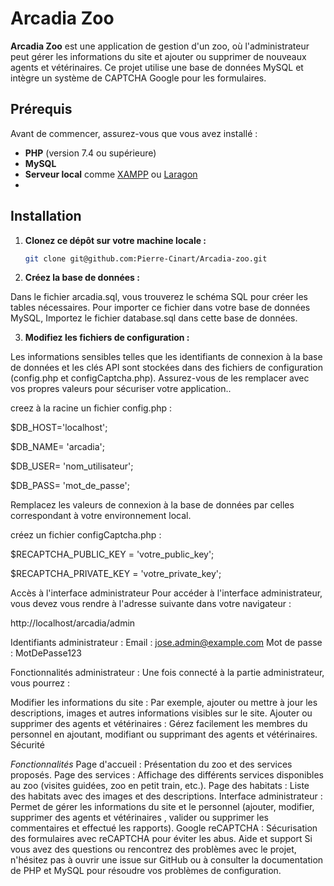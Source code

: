 # Arcadia Zoo

**Arcadia Zoo** est une application de gestion d'un zoo, où l'administrateur peut gérer les informations du site et ajouter ou supprimer de nouveaux agents et vétérinaires. Ce projet utilise une base de données MySQL et intègre un système de CAPTCHA Google pour les formulaires.

## Prérequis

Avant de commencer, assurez-vous que vous avez installé :

- **PHP** (version 7.4 ou supérieure)
- **MySQL**
- **Serveur local** comme [XAMPP](https://www.apachefriends.org/index.html) ou [Laragon](https://laragon.org/)
- 
## Installation

1. **Clonez ce dépôt sur votre machine locale :**

   ```bash
   git clone git@github.com:Pierre-Cinart/Arcadia-zoo.git
2. **Créez la base de données :**

Dans le fichier arcadia.sql, vous trouverez le schéma SQL pour créer les tables nécessaires. Pour importer ce fichier dans votre base de données MySQL, Importez le fichier database.sql dans cette base de données.


3. **Modifiez les fichiers de configuration :**

Les informations sensibles telles que les identifiants de connexion à la base de données et les clés API sont stockées dans des fichiers de configuration (config.php et configCaptcha.php). Assurez-vous de les remplacer avec vos propres valeurs pour sécuriser votre application..

creez à la racine un fichier config.php : 

$DB_HOST='localhost';

$DB_NAME= 'arcadia';

$DB_USER= 'nom_utilisateur';

$DB_PASS= 'mot_de_passe';


Remplacez les valeurs de connexion à la base de données par celles correspondant à votre environnement local.

créez un fichier configCaptcha.php :

$RECAPTCHA_PUBLIC_KEY = 'votre_public_key';

$RECAPTCHA_PRIVATE_KEY = 'votre_private_key';


Accès à l'interface administrateur
Pour accéder à l'interface administrateur, vous devez vous rendre à l'adresse suivante dans votre navigateur :


http://localhost/arcadia/admin

Identifiants administrateur :
Email : jose.admin@example.com
Mot de passe : MotDePasse123

Fonctionnalités administrateur :
Une fois connecté à la partie administrateur, vous pourrez :

Modifier les informations du site : Par exemple, ajouter ou mettre à jour les descriptions, images et autres informations visibles sur le site.
Ajouter ou supprimer des agents et vétérinaires : Gérez facilement les membres du personnel en ajoutant, modifiant ou supprimant des agents et vétérinaires.
Sécurité

*Fonctionnalités*
Page d'accueil : Présentation du zoo et des services proposés.
Page des services : Affichage des différents services disponibles au zoo (visites guidées, zoo en petit train, etc.).
Page des habitats : Liste des habitats avec des images et des descriptions.
Interface administrateur : Permet de gérer les informations du site et le personnel (ajouter, modifier, supprimer des agents et vétérinaires , valider ou supprimer les commentaires et effectué les rapports).
Google reCAPTCHA : Sécurisation des formulaires avec reCAPTCHA pour éviter les abus.
Aide et support
Si vous avez des questions ou rencontrez des problèmes avec le projet, n'hésitez pas à ouvrir une issue sur GitHub ou à consulter la documentation de PHP et MySQL pour résoudre vos problèmes de configuration.
